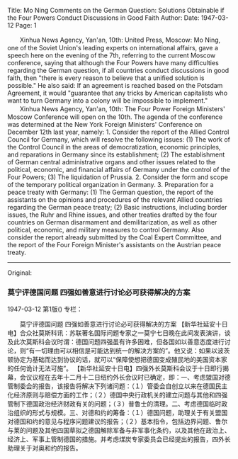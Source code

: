 Title: Mo Ning Comments on the German Question: Solutions Obtainable if the Four Powers Conduct Discussions in Good Faith
Author:
Date: 1947-03-12
Page: 1

　　Xinhua News Agency, Yan'an, 10th: United Press, Moscow: Mo Ning, one of the Soviet Union's leading experts on international affairs, gave a speech here on the evening of the 7th, referring to the current Moscow conference, saying that although the Four Powers have many difficulties regarding the German question, if all countries conduct discussions in good faith, then "there is every reason to believe that a unified solution is possible." He also said: If an agreement is reached based on the Potsdam Agreement, it would "guarantee that any tricks by American capitalists who want to turn Germany into a colony will be impossible to implement."
　　Xinhua News Agency, Yan'an, 10th: The Four Power Foreign Ministers' Moscow Conference will open on the 10th. The agenda of the conference was determined at the New York Foreign Ministers' Conference on December 12th last year, namely: 1. Consider the report of the Allied Control Council for Germany, which will resolve the following issues: (1) The work of the Control Council in the areas of democratization, economic principles, and reparations in Germany since its establishment; (2) The establishment of German central administrative organs and other issues related to the political, economic, and financial affairs of Germany under the control of the Four Powers; (3) The liquidation of Prussia. 2. Consider the form and scope of the temporary political organization in Germany. 3. Preparation for a peace treaty with Germany: (1) The German question, the report of the assistants on the opinions and procedures of the relevant Allied countries regarding the German peace treaty; (2) Basic instructions, including border issues, the Ruhr and Rhine issues, and other treaties drafted by the four countries on German disarmament and demilitarization, as well as other political, economic, and military measures to control Germany. Also consider the report already submitted by the Coal Expert Committee, and the report of the Four Foreign Minister's assistants on the Austrian peace treaty.



<hr /> 

Original: 


### 莫宁评德国问题  四强如善意进行讨论必可获得解决的方案

1947-03-12
第1版()
专栏：

　　莫宁评德国问题
    四强如善意进行讨论必可获得解决的方案
    【新华社延安十日电】合众社莫斯科讯：苏联著名国际问题专家之一莫宁七日晚在此间发表演讲，谈及此次莫斯科会议时谓：德国问题四强虽有许多困难，但各国如以善意态度进行讨论，则“有一切理由可以相信是可能达到统一的解决方案的”。他又说：如果以波茨顿协定为基础而达到协议的话，就可以“保障使想把德国变成殖民地的美国资本家的任何诡计无法可施”。
    【新华社延安十日电】四强外长莫斯科会议于十日即行揭幕，会议议程在去年十二月十二日纽约外长会议时已确定，即：一、考虑盟国对德管制委会的报告，该报告将解决下列诸问题：（１）管委会自创立以来在德国民主化经济原则与赔偿方面的工作；（２）德国中央行政机关的建立问题与其他和四强管制下德国政治经济财政有关的问题；（３）普鲁士的清理。二、考虑德国临时政治组织的形式与规模。三、对德和约的筹备：（１）德国问题，助理关于有关盟国对德国和约的意见与程序问题建议的报告；（２）基本指令，包括边界问题、鲁尔与莱的问题及其他四国草拟之德国解除军备与非军事化条约，以及其他在政治上、经济上、军事上管制德国的措施。并考虑煤炭专家委员会已经提出的报告，四外长助理关于对奥和约的报告。
